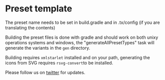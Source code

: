 Preset template
===============

The preset name needs to be set in build.gradle and in .tx/config (if you are translating the contents) 

Building the preset files is done with gradle and should work on both unixy operations systems and windows, the "generateAllPresetTypes" task will generate the variants in the `gen` directory.

Building requires `xmlstarlet` installed and on your path, generating the icons from SVG requires `rsvg-convert`to be installed.

Please follow us on [twitter](https://twitter.com/search?q=vespucci_editor) for updates.
